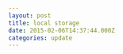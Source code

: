 ```yaml
---
layout: post
title: local storage
date: 2015-02-06T14:37:44.000Z
categories: update
---
```


<script type="text/javascript">
sessionStorage.lastname="abdur";
document.write(sessionStorage.lastname);
</script> 

<!--dan untuk melihat berapa kali user telah melihat web tersebut-->
<script type="text/javascript">
if (sessionStorage.pagecount)
  {
  sessionStorage.pagecount=Number(sessionStorage.pagecount) +1;
  }
else
  {
  sessionStorage.pagecount=1;
  }
document.write("Visits "+sessionStorage.pagecount+" time(s) this session.");
</script> 